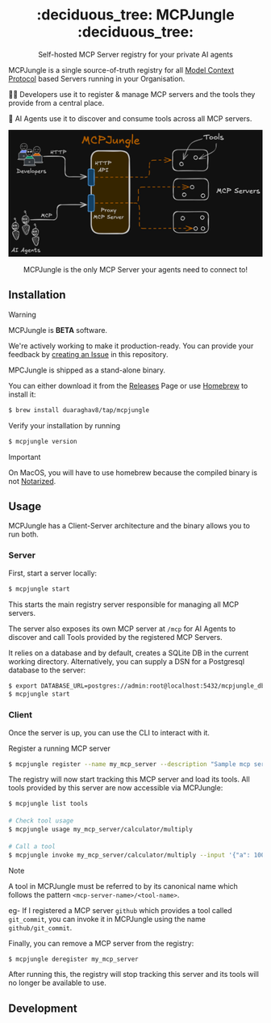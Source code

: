 <h1 align="center">
  :deciduous_tree: MCPJungle :deciduous_tree:
</h1>
<p align="center">
  Self-hosted MCP Server registry for your private AI agents
</p>

MCPJungle is a single source-of-truth registry for all [Model Context Protocol](https://modelcontextprotocol.io/introduction) based Servers running in your Organisation.

🧑‍💻 Developers use it to register & manage MCP servers and the tools they provide from a central place.

🤖 AI Agents use it to discover and consume tools across all MCP servers.

![diagram](./assets/mcpjungle-diagram/mcpjungle-diagram.png)

<p align="center">MCPJungle is the only MCP Server your agents need to connect to!</p>

## Installation

> [!WARNING]
> MCPJungle is **BETA** software.
>
> We're actively working to make it production-ready.
> You can provide your feedback by [creating an Issue](https://github.com/duaraghav8/MCPJungle/issues) in this repository.


MPCJungle is shipped as a stand-alone binary.

You can either download it from the [Releases](https://github.com/duaraghav8/MCPJungle/releases) Page or use [Homebrew](https://brew.sh/) to install it:

```bash
$ brew install duaraghav8/tap/mcpjungle
```

Verify your installation by running

```bash
$ mcpjungle version
```

> [!IMPORTANT]
> On MacOS, you will have to use homebrew because the compiled binary is not [Notarized](https://developer.apple.com/documentation/security/notarizing-macos-software-before-distribution).


## Usage

MCPJungle has a Client-Server architecture and the binary allows you to run both.

### Server
First, start a server locally:

```bash
$ mcpjungle start
```

This starts the main registry server responsible for managing all MCP servers.

The server also exposes its own MCP server at `/mcp` for AI Agents to discover and call Tools provided by the registered MCP Servers.

It relies on a database and by default, creates a SQLite DB in the current working directory.
Alternatively, you can supply a DSN for a Postgresql database to the server:

```bash
$ export DATABASE_URL=postgres://admin:root@localhost:5432/mcpjungle_db
$ mcpjungle start
```

### Client
Once the server is up, you can use the CLI to interact with it.

Register a running MCP server
```bash
$ mcpjungle register --name my_mcp_server --description "Sample mcp server providing some tools" --url http://127.0.0.1:8000/mcp
```

The registry will now start tracking this MCP server and load its tools.
All tools provided by this server are now accessible via MCPJungle:

```bash
$ mcpjungle list tools

# Check tool usage
$ mcpjungle usage my_mcp_server/calculator/multiply

# Call a tool
$ mcpjungle invoke my_mcp_server/calculator/multiply --input '{"a": 100, "b": 50}'

```

> [!NOTE]
> A tool in MCPJungle must be referred to by its canonical name which follows the pattern `<mcp-server-name>/<tool-name>`.
>
> eg- If I registered a MCP server `github` which provides a tool called `git_commit`, you can invoke it in MCPJungle using the name `github/git_commit`.


Finally, you can remove a MCP server from the registry:
```bash
$ mcpjungle deregister my_mcp_server
```

After running this, the registry will stop tracking this server and its tools will no longer be available to use.

## Development
